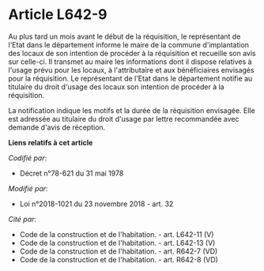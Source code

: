 # Article L642-9

Au plus tard un mois avant le début de la réquisition, le représentant de l'Etat dans le département informe le maire de la
commune d'implantation des locaux de son intention de procéder à la réquisition et recueille son avis sur celle-ci. Il
transmet au maire les informations dont il dispose relatives à l'usage prévu pour les locaux, à l'attributaire et aux
bénéficiaires envisagés pour la réquisition. Le représentant de l'Etat dans le département notifie au titulaire du droit
d'usage des locaux son intention de procéder à la réquisition.

La notification indique les motifs et la durée de la réquisition envisagée. Elle est adressée au titulaire du droit d'usage
par lettre recommandée avec demande d'avis de réception.

**Liens relatifs à cet article**

_Codifié par_:

  - Décret n°78-621 du 31 mai 1978

_Modifié par_:

  - Loi n°2018-1021 du 23 novembre 2018 - art. 32

_Cité par_:

  - Code de la construction et de l'habitation. - art. L642-11 (V)
  - Code de la construction et de l'habitation. - art. L642-13 (V)
  - Code de la construction et de l'habitation. - art. R642-7 (VD)
  - Code de la construction et de l'habitation. - art. R642-8 (VD)
